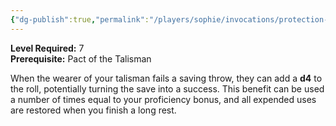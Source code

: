 ```yaml
---
{"dg-publish":true,"permalink":"/players/sophie/invocations/protection-of-the-talisman/","noteIcon":""}
---
```


**Level Required:** 7  
**Prerequisite:** Pact of the Talisman  


When the wearer of your talisman fails a saving throw, they can add a **d4** to the roll, potentially turning the save into a success. This benefit can be used a number of times equal to your proficiency bonus, and all expended uses are restored when you finish a long rest.